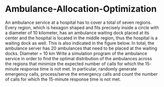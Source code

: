 # Ambulance-Allocation-Optimization
An ambulance service at a hospital has to cover a total of seven regions. Every region, which is
hexagon shaped and fits precisely inside a circle with a diameter of 10 kilometer, has an ambulance
waiting dock placed at its center and the hospital is located in the middle region, thus the hospital is
a waiting dock as well. This is also indicated in the figure below. In total, the ambulance server has
20 ambulances that need to be placed at the waiting docks.
Diameter = 10 km
Write a simulation program of the ambulance service in order to find the optimal distribution of
the ambulances across the regions that minimize the expected number of calls for which the 15-
minute response time is not met. In particular, randomly generate emergency calls, process/serve
the emergency calls and count the number of calls for which the 15-minute response time is not met.
